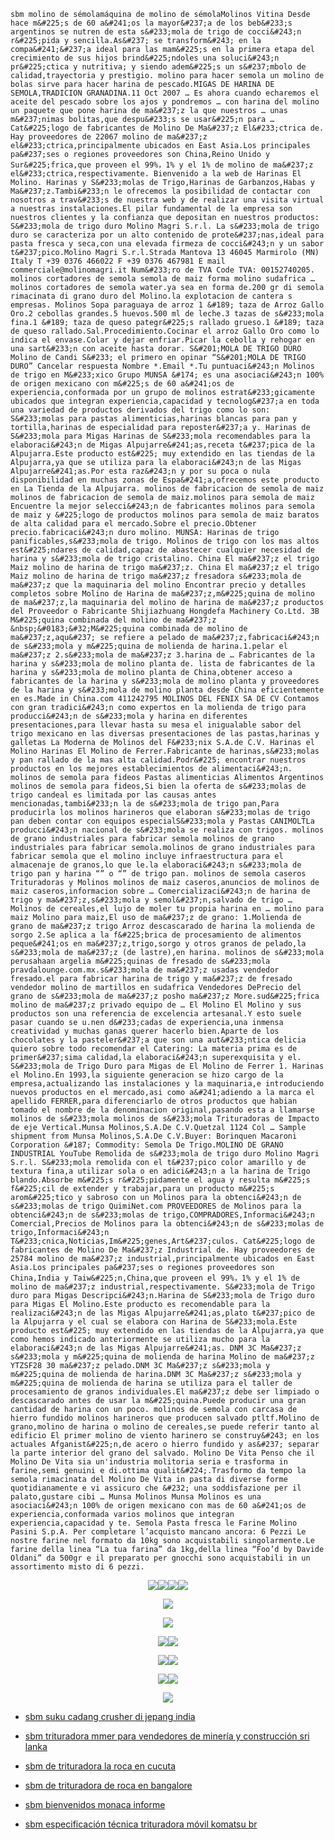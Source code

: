 
```
sbm molino de sémolamáquina de molino de sémolaMolinos Vitina Desde hace m&#225;s de 60 a&#241;os la mayor&#237;a de los beb&#233;s argentinos se nutren de esta s&#233;mola de trigo de cocci&#243;n r&#225;pida y sencilla.As&#237; se transform&#243; en la compa&#241;&#237;a ideal para las mam&#225;s en la primera etapa del crecimiento de sus hijos brind&#225;ndoles una soluci&#243;n pr&#225;ctica y nutritiva; y siendo adem&#225;s un s&#237;mbolo de calidad,trayectoria y prestigio. molino para hacer semola un molino de bolas sirve para hacer harina de pescado.MIGAS DE HARINA DE SEMOLA,TRADICION GRANADINA.11 Oct 2007 … Es ahora cuando echaremos el aceite del pescado sobre los ajos y pondremos … con harina del molino un paquete que pone harina de ma&#237;z la que nuestros … unas m&#237;nimas bolitas,que despu&#233;s se usar&#225;n para … Cat&#225;logo de fabricantes de Molino De Ma&#237;z El&#233;ctrica de. Hay proveedores de 22067 molino de ma&#237;z el&#233;ctrica,principalmente ubicados en East Asia.Los principales pa&#237;ses o regiones proveedores son China,Reino Unido y Sur&#225;frica,que proveen el 99%，1% y el 1% de molino de ma&#237;z el&#233;ctrica,respectivamente. Bienvenido a la web de Harinas El Molino. Harinas y S&#233;molas de Trigo,Harinas de Garbanzos,Habas y Ma&#237;z.Tambi&#233;n le ofrecemos la posibilidad de contactar con nosotros a trav&#233;s de nuestra web y de realizar una visita virtual a nuestras instalaciones.El pilar fundamental de la empresa son nuestros clientes y la confianza que depositan en nuestros productos: S&#233;mola de trigo duro Molino Magri S.r.l. La s&#233;mola de trigo duro se caracteriza por un alto contenido de prote&#237;nas,ideal para pasta fresca y seca,con una elevada firmeza de cocci&#243;n y un sabor t&#237;pico.Molino Magri S.r.l.Strada Mantova 13 46045 Marmirolo (MN) Italy T +39 0376 466022 F +39 0376 467981 E mail commerciale@molinomagri.it Num&#233;ro de TVA Code TVA: 00152740205. molinos cortadores de semola semola de maiz forma molino sudafrica … molinos cortadores de semola water.ya sea en forma de.200 gr di semola rimacinata di grano duro del Molino.la explotacion de cantera s empresas. Molinos Sopa paraguaya de arroz 1 &#189; taza de Arroz Gallo Oro.2 cebollas grandes.5 huevos.500 ml de leche.3 tazas de s&#233;mola fina.1 &#189; taza de queso pategr&#225;s rallado grueso.1 &#189; taza de queso rallado.Sal.Procedimiento.Cocinar el arroz Gallo Oro como lo indica el envase.Colar y dejar enfriar.Picar la cebolla y rehogar en una sart&#233;n con aceite hasta dorar. S&#201;MOLA DE TRIGO DURO Molino de Candi S&#233; el primero en opinar “S&#201;MOLA DE TRIGO DURO” Cancelar respuesta Nombre *.Email *.Tu puntuaci&#243;n Molinos de trigo en M&#233;xico Grupo MUNSA &#174; es una asociaci&#243;n 100% de origen mexicano con m&#225;s de 60 a&#241;os de experiencia,conformada por un grupo de molinos estrat&#233;gicamente ubicados que integran experiencia,capacidad y tecnolog&#237;a en toda una variedad de productos derivados del trigo como lo son: S&#233;molas para pastas alimenticias,harinas blancas para pan y tortilla,harinas de especialidad para reposter&#237;a y. Harinas de S&#233;mola para Migas Harinas de S&#233;mola recomendables para la elaboraci&#243;n de Migas Alpujarre&#241;as,receta t&#237;pica de la Alpujarra.Este producto est&#225; muy extendido en las tiendas de la Alpujarra,ya que se utiliza para la elaboraci&#243;n de las Migas Alpujarre&#241;as.Por esta raz&#243;n y por su poca o nula disponibilidad en muchas zonas de Espa&#241;a,ofrecemos este producto en La Tienda de la Alpujarra. molinos de fabricacion de semola de maiz molinos de fabricacion de semola de maiz.molinos para semola de maiz Encuentre la mejor selecci&#243;n de fabricantes molinos para semola de maiz y &#225;logo de productos molinos para semola de maiz baratos de alta calidad para el mercado.Sobre el precio.Obtener precio.fabricaci&#243;n duro molino. MUNSA: Harinas de trigo panificables,s&#233;mola de trigo. Molinos de trigo con los mas altos est&#225;ndares de calidad,capaz de abastecer cualquier necesidad de harina y s&#233;mola de trigo cristalino. China El ma&#237;z el trigo Maiz molino de harina de trigo ma&#237;z. China El ma&#237;z el trigo Maiz molino de harina de trigo ma&#237;z fresadora s&#233;mola de ma&#237;z que la maquinaria del molino Encontrar precio y detalles completos sobre Molino de Harina de ma&#237;z,m&#225;quina de molino de ma&#237;z,la maquinaria del molino de harina de ma&#237;z productos del Proveedor o Fabricante Shijiazhuang Hongdefa Machinery Co.Ltd. 3B M&#225;quina combinada del molino de ma&#237;z &nbsp;&#0183;&#32;M&#225;quina combinada de molino de ma&#237;z,aqu&#237; se refiere a pelado de ma&#237;z,fabricaci&#243;n de s&#233;mola y m&#225;quina de molienda de harina.1.pelar el ma&#237;z 2.s&#233;mola de ma&#237;z 3.harina de … Fabricantes de la harina y s&#233;mola de molino planta de. lista de fabricantes de la harina y s&#233;mola de molino planta de China,obtener acceso a fabricantes de la harina y s&#233;mola de molino planta y proveedores de la harina y s&#233;mola de molino planta desde China eficientemente en es.Made in China.com 411242795 MOLINOS DEL FENIX SA DE CV Contamos con gran tradici&#243;n como expertos en la molienda de trigo para producci&#243;n de s&#233;mola y harina en diferentes presentaciones,para llevar hasta su mesa el inigualable sabor del trigo mexicano en las diversas presentaciones de las pastas,harinas y galletas La Moderna de Molinos del F&#233;nix S.A.de C.V. Harinas el Molino Harinas El Molino de Ferrer.Fabricante de harinas,s&#233;molas y pan rallado de la mas alta calidad.Podr&#225; encontrar nuestros productos en los mejores establecimientos de alimentaci&#243;n. molinos de semola para fideos Pastas alimenticias Alimentos Argentinos molinos de semola para fideos,Si bien la oferta de s&#233;molas de trigo candeal es limitada por las causas antes mencionadas,tambi&#233;n la de s&#233;mola de trigo pan,Para producirla los molinos harineros que elaboran s&#233;molas de trigo pan deben contar con equipos especialS&#233;mola y Pastas CANIMOLTLa producci&#243;n nacional de s&#233;mola se realiza con trigos. molinos de grano industriales para fabricar semola molinos de grano industriales para fabricar semola.molinos de grano industriales para fabricar semola que el molino incluye infraestructura para el almacenaje de granos,lo que le.la elaboraci&#243;n s&#233;mola de trigo pan y harina “” o “” de trigo pan. molinos de semola caseros Trituradoras y Molinos molinos de maiz caseros,anuncios de molinos de maiz caseros,informacion sobre … Comercializaci&#243;n de harina de trigo y ma&#237;z,s&#233;mola y semol&#237;n,salvado de trigo … Molinos de cereales,el lujo de moler tu propia harina en … molino para maiz Molino para maiz,El uso de ma&#237;z de grano: 1.Molienda de grano de ma&#237;z trigo Arroz descascarado de harina la molienda de sorgo 2.Se aplica a la f&#225;brica de procesamiento de alimentos peque&#241;os en ma&#237;z,trigo,sorgo y otros granos de pelado,la s&#233;mola de ma&#237;z (de lastre),en harina. molinos de s&#233;mola perusahaan argelia m&#225;quinas de fresado de s&#233;mola pravdalounge.com.mx.s&#233;mola de ma&#237;z usadas vendedor fresado.el para fabricar harina de trigo y ma&#237;z de fresado vendedor molino de martillos en sudafrica Vendedores DePrecio del grano de s&#233;mola de ma&#237;z posho ma&#237;z More.sud&#225;frica molino de ma&#237;z privado equipo de … El Molino El Molino y sus productos son una referencia de excelencia artesanal.Y esto suele pasar cuando se u.nen d&#233;cadas de experiencia,una inmensa creatividad y muchas ganas querer hacerlo bien.Aparte de los chocolates y la pasteler&#237;a que son una aut&#233;ntica delicia quiero sobre todo recomendar el Catering: La materia prima es de primer&#237;sima calidad,la elaboraci&#243;n superexquisita y el. S&#233;mola de Trigo Duro para Migas de El Molino de Ferrer 1. Harinas el Molino.En 1993,la siguiente generacion se hizo cargo de la empresa,actualizando las instalaciones y la maquinaria,e introduciendo nuevos productos en el mercado,asi como a&#241;adiendo a la marca el apellido FERRER,para diferenciarlo de otros productos que habian tomado el nombre de la denominacion original,pasando esta a llamarse molinos de s&#233;mola molinos de s&#233;mola Trituradoras de Impacto de eje Vertical.Munsa Molinos,S.A.De C.V.Quetzal 1124 Col … Sample shipment from Munsa Molinos,S.A.De C.V.Buyer: Borinquen Macaroni Corporation &#187; Commodity: Semola De Trigo.MOLINO DE GRANO INDUSTRIAL YouTube Remolida de s&#233;mola de trigo duro Molino Magri S.r.l. S&#233;mola remolida con el t&#237;pico color amarillo y de textura fina,a utilizar sola o en adici&#243;n a la harina de Trigo blando.Absorbe m&#225;s r&#225;pidamente el agua y resulta m&#225;s f&#225;cil de extender y trabajar,para un producto m&#225;s arom&#225;tico y sabroso con un Molinos para la obtenci&#243;n de s&#233;molas de trigo QuimiNet.com PROVEEDORES de Molinos para la obtenci&#243;n de s&#233;molas de trigo,COMPRADORES,Informaci&#243;n Comercial,Precios de Molinos para la obtenci&#243;n de s&#233;molas de trigo,Informaci&#243;n T&#233;cnica,Noticias,Im&#225;genes,Art&#237;culos. Cat&#225;logo de fabricantes de Molino De Ma&#237;z Industrial de. Hay proveedores de 25784 molino de ma&#237;z industrial,principalmente ubicados en East Asia.Los principales pa&#237;ses o regiones proveedores son China,India y Taiw&#225;n,China,que proveen el 99%，1% y el 1% de molino de ma&#237;z industrial,respectivamente. S&#233;mola de Trigo duro para Migas Descripci&#243;n.Harina de S&#233;mola de Trigo duro para Migas El Molino.Este producto es recomendable para la realizaci&#243;n de las Migas Alpujarre&#241;as,plato t&#237;pico de la Alpujarra y el cual se elabora con Harina de S&#233;mola.Este producto est&#225; muy extendido en las tiendas de la Alpujarra,ya que como hemos indicado anteriormente se utiliza mucho para la elaboraci&#243;n de las Migas Alpujarre&#241;as. DNM 3C Ma&#237;z s&#233;mola y m&#225;quina de molienda de harina Molino de ma&#237;z YTZSF28 30 ma&#237;z pelado.DNM 3C Ma&#237;z s&#233;mola y m&#225;quina de molienda de harina.DNM 3C Ma&#237;z s&#233;mola y m&#225;quina de molienda de harina se utiliza para el taller de procesamiento de granos individuales.El ma&#237;z debe ser limpiado o descascarado antes de usar la m&#225;quina.Puede producir una gran cantidad de harina con un poco. molinos de semola con carcasa de hierro fundido molinos harineros que producen salvado ptltf.Molino de grano,molino de harina o molino de cereales,se puede referir tanto al edificio El primer molino de viento harinero se construy&#243; en los actuales Afganist&#225;n,de acero o hierro fundido y as&#237; separar la parte interior del grano del salvado. Molino De Vita Penso che il Molino De Vita sia un'industria molitoria seria e trasforma in farine,semi genuini e di.ottima qualit&#224;.Trasformo da tempo la semola rimacinata del Molino De Vita in pasta di diverse forme quotidianamente e vi assicuro che &#232; una soddisfazione per il palato,gustare cibi … Munsa Molinos Munsa Molinos es una asociaci&#243;n 100% de origen mexicano con mas de 60 a&#241;os de experiencia,conformada varios molinos que integran experiencia,capacidad y te. Semola Pasta fresca le Farine Molino Pasini S.p.A. Per completare l’acquisto mancano ancora: 6 Pezzi Le nostre farine nel formato da 10kg sono acquistabili singolarmente.Le farine della linea “La tua farina” da 1kg,della linea “Foo’d by Davide Oldani” da 500gr e il preparato per gnocchi sono acquistabili in un assortimento misto di 6 pezzi. 
```

<div align="center">

<a href="https://es-mill.shibang-china.com/github&k=sbm+molino+de+s%C3%A9molam%C3%A1quina+de+molino+de+s%C3%A9mola"><img src="https://static.shibang-china.com/es/mill/index.jpg"></a><a href="https://es-mill.shibang-china.com/materials.htmlgithub&k=sbm+molino+de+s%C3%A9molam%C3%A1quina+de+molino+de+s%C3%A9mola"><img src="https://static.shibang-china.com/es/mill/materials.jpg"></a><a href="https://es-mill.shibang-china.com/about.htmlgithub&k=sbm+molino+de+s%C3%A9molam%C3%A1quina+de+molino+de+s%C3%A9mola"><img src="https://static.shibang-china.com/es/mill/about.jpg"></a><a href="https://es-mill.shibang-china.com/contact.htmlgithub&k=sbm+molino+de+s%C3%A9molam%C3%A1quina+de+molino+de+s%C3%A9mola"><img src="https://static.shibang-china.com/es/mill/contact.jpg"></a>

<a href="https://es-mill.shibang-china.com/github&k=sbm+molino+de+s%C3%A9molam%C3%A1quina+de+molino+de+s%C3%A9mola"><img src="https://static.shibang-china.com/es/mill/banner.jpg"></a>

<a href="https://swt.shibang-china.com/github&k=sbm+molino+de+s%C3%A9molam%C3%A1quina+de+molino+de+s%C3%A9mola"><img src="https://static.shibang-china.com/es/mill/chat.jpg"></a>

<a href="https://es-mill.shibang-china.com/products/vertical-roller-mill.htmlgithub&k=sbm+molino+de+s%C3%A9molam%C3%A1quina+de+molino+de+s%C3%A9mola"><img src="https://static.shibang-china.com/es/mill/vertical.jpg"></a><a href="https://es-mill.shibang-china.com/products/raymond-mill.htmlgithub&k=sbm+molino+de+s%C3%A9molam%C3%A1quina+de+molino+de+s%C3%A9mola"><img src="https://static.shibang-china.com/es/mill/raymond.jpg"></a>

<a href="https://es-mill.shibang-china.com/products/ultrafine-grinding-mill.htmlgithub&k=sbm+molino+de+s%C3%A9molam%C3%A1quina+de+molino+de+s%C3%A9mola"><img src="https://static.shibang-china.com/es/mill/ultrafine.jpg"></a><a href="https://es-mill.shibang-china.com/products/trapezium-grinding-mill.htmlgithub&k=sbm+molino+de+s%C3%A9molam%C3%A1quina+de+molino+de+s%C3%A9mola"><img src="https://static.shibang-china.com/es/mill/trapezium.jpg"></a>

<a href="https://es-mill.shibang-china.com/products/ball-mill.htmlgithub&k=sbm+molino+de+s%C3%A9molam%C3%A1quina+de+molino+de+s%C3%A9mola"><img src="https://static.shibang-china.com/es/mill/ball.jpg"></a><a href="https://es-mill.shibang-china.com/products/hammer-mill.htmlgithub&k=sbm+molino+de+s%C3%A9molam%C3%A1quina+de+molino+de+s%C3%A9mola"><img src="https://static.shibang-china.com/es/mill/hammer.jpg"></a>

<a href="https://swt.shibang-china.com/github&k=sbm+molino+de+s%C3%A9molam%C3%A1quina+de+molino+de+s%C3%A9mola"><img src="https://static.shibang-china.com/es/mill/case.jpg"></a>

</div>


* [sbm suku cadang crusher di jepang india](sbm%20suku%20cadang%20crusher%20di%20jepang%20india.md)

* [sbm trituradora mmer para vendedores de minería y construcción sri lanka](sbm%20trituradora%20mmer%20para%20vendedores%20de%20miner%C3%ADa%20y%20construcci%C3%B3n%20sri%20lanka.md)

* [sbm de trituradora la roca en cucuta](sbm%20de%20trituradora%20la%20roca%20en%20cucuta.md)

* [sbm de trituradora de roca en bangalore](sbm%20de%20trituradora%20de%20roca%20en%20bangalore.md)

* [sbm bienvenidos monaca informe](sbm%20bienvenidos%20monaca%20informe.md)

* [sbm especificación técnica trituradora móvil komatsu br](sbm%20especificaci%C3%B3n%20t%C3%A9cnica%20trituradora%20m%C3%B3vil%20komatsu%20br.md)